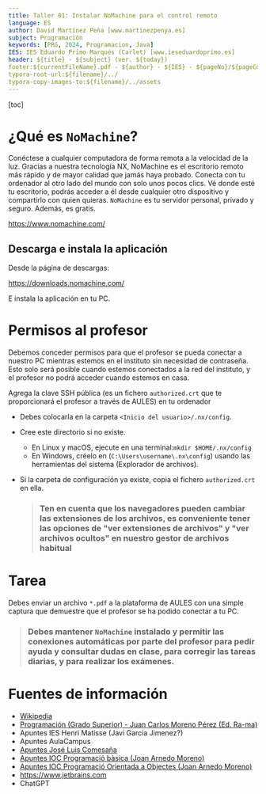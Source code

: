 ```yaml
---
title: Taller 01: Instalar NoMachine para el control remoto
language: ES
author: David Martínez Peña [www.martinezpenya.es]
subject: Programación
keywords: [PRG, 2024, Programacion, Java]
IES: IES Eduardo Primo Marqués (Carlet) [www.ieseduardoprimo.es]
header: ${title} - ${subject} (ver. ${today}) 
footer:${currentFileName}.pdf - ${author} - ${IES} - ${pageNo}/${pageCount}
typora-root-url:${filename}/../
typora-copy-images-to:${filename}/../assets
---
```

[toc]
# ¿Qué es `NoMachine`?

Conéctese a cualquier computadora de forma remota a la velocidad de la luz. Gracias a nuestra tecnología NX, NoMachine es el escritorio remoto más rápido y de mayor calidad que jamás haya probado. Conecta con tu ordenador al otro lado del mundo con solo unos pocos clics. Vé donde esté tu escritorio, podrás acceder a él desde cualquier otro dispositivo y compartirlo con quien quieras. `NoMachine` es tu servidor personal, privado y seguro. Además, es gratis.

https://www.nomachine.com/

## Descarga e instala la aplicación

Desde la página de descargas:

https://downloads.nomachine.com/

E instala la aplicación en tu PC.

# Permisos al profesor

Debemos conceder permisos para que el profesor se pueda conectar a nuestro PC mientras estemos en el instituto sin necesidad de contraseña. Esto solo será posible cuando estemos conectados a la red del instituto, y el profesor no podrá acceder cuando estemos en casa.

Agrega la clave SSH pública (es un fichero `authorized.crt` que te proporcionará el profesor a través de AULES) en tu ordenador

- Debes colocarla en la carpeta `<Inicio del usuario>/.nx/config`.

- Cree este directorio si no existe.
  - En Linux y macOS, ejecute en una terminal:`mkdir $HOME/.nx/config`
  - En Windows, créelo en (`C:\Users\username\.nx\config`) usando las herramientas del sistema (Explorador de archivos).

- Si la carpeta de configuración ya existe, copia el fichero `authorized.crt` en ella.

  > ### Ten en cuenta que los navegadores pueden cambiar las extensiones de los archivos, es conveniente tener las opciones de "ver extensiones de archivos" y "ver archivos ocultos" en nuestro gestor de archivos habitual

# Tarea

Debes enviar un archivo `*.pdf` a la plataforma de AULES con una simple captura que demuestre que el profesor se ha podido conectar a tu PC.

> ### Debes mantener `NoMachine` instalado y permitir las conexiones automáticas por parte del profesor para pedir ayuda y consultar dudas en clase, para corregir las tareas diarias, y para realizar los exámenes.

# Fuentes de información

- [Wikipedia](https://es.wikipedia.org)
- [Programación (Grado Superior) - Juan Carlos Moreno Pérez (Ed. Ra-ma)](https://www.ra-ma.es/libro/programacion-grado-superior_48302/)
- Apuntes IES Henri Matisse (Javi García Jimenez?)
- Apuntes AulaCampus
- [Apuntes José Luis Comesaña](https://www.sitiolibre.com/)
- [Apuntes IOC Programació bàsica (Joan Arnedo Moreno)](https://ioc.xtec.cat/materials/FP/Recursos/fp_asx_m03_/web/fp_asx_m03_htmlindex/index.html)
- [Apuntes IOC Programació Orientada a Objectes (Joan Arnedo Moreno)](https://ioc.xtec.cat/materials/FP/Recursos/fp_dam_m03_/web/fp_dam_m03_htmlindex/index.html)
- https://www.jetbrains.com
- ChatGPT

